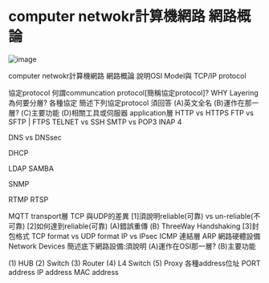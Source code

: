 # computer netwokr計算機網路 網路概論
![image](https://github.com/lxuan2613/-Introduction-to-Computer/blob/main/20201023_113416.jpg)
 
 
computer netwokr計算機網路 網路概論
說明OSI Model與 TCP/IP protocol



協定protocol
何謂communcation protocol[簡稱協定protocol]?
WHY Layering為何要分層?
各種協定
簡述下列協定protocol
須回答
(A)英文全名
(B)運作在那一層?
(C)主要功能
(D)相關工具或伺服器
application層
HTTP vs HTTPS
FTP vs SFTP | FTPS
TELNET vs SSH
SMTP vs POP3 INAP 4

DNS vs DNSsec

DHCP

LDAP
SAMBA

SNMP

RTMP RTSP

MQTT
transport層
TCP 與UDP的差異
[1]須說明reliable(可靠) vs un-reliable(不可靠)
[2]如何達到reliable(可靠)
 (A)錯誤重傳
 (B) ThreeWay Handshaking
[3]封包格式 TCP format   vs UDP format 
IP vs IPsec
ICMP
連結層
ARP
網路硬體設備 Network Devices
簡述底下網路設備:須說明
(A)運作在OSI那一層?
(B)主要功能


(1) HUB
(2) Switch
(3) Router
(4) L4 Switch
(5) Proxy 
各種address位址
PORT address
IP address
MAC address

